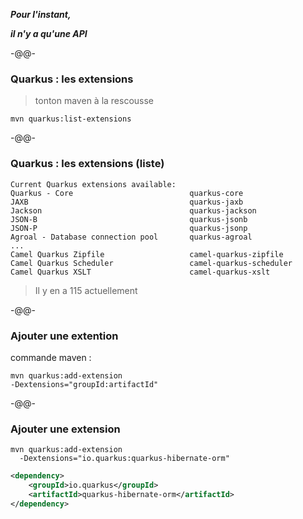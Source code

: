 ***Pour l'instant,***

***il n'y a qu'une API***

-@@-

### Quarkus : les extensions

> tonton maven à la rescousse

```shell
mvn quarkus:list-extensions
```

-@@-

### Quarkus : les extensions (liste)

```maven
Current Quarkus extensions available:
Quarkus - Core                          quarkus-core
JAXB                                    quarkus-jaxb
Jackson                                 quarkus-jackson
JSON-B                                  quarkus-jsonb
JSON-P                                  quarkus-jsonp
Agroal - Database connection pool       quarkus-agroal
...
Camel Quarkus Zipfile                   camel-quarkus-zipfile
Camel Quarkus Scheduler                 camel-quarkus-scheduler
Camel Quarkus XSLT                      camel-quarkus-xslt
```
> Il y en a 115 actuellement

-@@-

### Ajouter une extention

commande maven : 

```shell
mvn quarkus:add-extension
-Dextensions="groupId:artifactId"
```

-@@-

### Ajouter une extension

```shell
mvn quarkus:add-extension 
  -Dextensions="io.quarkus:quarkus-hibernate-orm"
```

```xml
<dependency>
    <groupId>io.quarkus</groupId>
    <artifactId>quarkus-hibernate-orm</artifactId>
</dependency>
```
